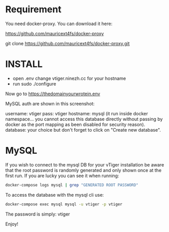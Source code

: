 # Requirement

You need docker-proxy. You can download it here:

https://github.com/mauricext4fs/docker-proxy

git clone https://github.com/mauricext4fs/docker-proxy.git

# INSTALL

- open .env change vtiger.ninezh.cc for your hostname
- run sudo ./configure

Now go to https://thedomainyourwrotein.env

MySQL auth are shown in this screenshot:

[logo]: https://github.com/mauricext4fs/vtiger-docker/blob/master/assets/img/setup_screenshot.png  "Admin Setup"

username: vtiger
pass: vtiger
hostname: mysql (it run inside docker namespace... you cannot access this database directly without passing by docker as the port mapping as been disabled for security reason).
database: your choice but don't forget to click on "Create new database".

# MySQL

If you wish to connect to the mysql DB for your vTiger installation be aware that the root password 
is randomly generated and only shown once at the first run. If you are lucky you can see it when 
running: 

```sh
docker-compose logs mysql | grep "GENERATED ROOT PASSWORD"
```

To access the database with the mysql cli use:

```sh
docker-compose exec mysql mysql -u vtiger -p vtiger
```
The password is simply: vtiger


Enjoy!
